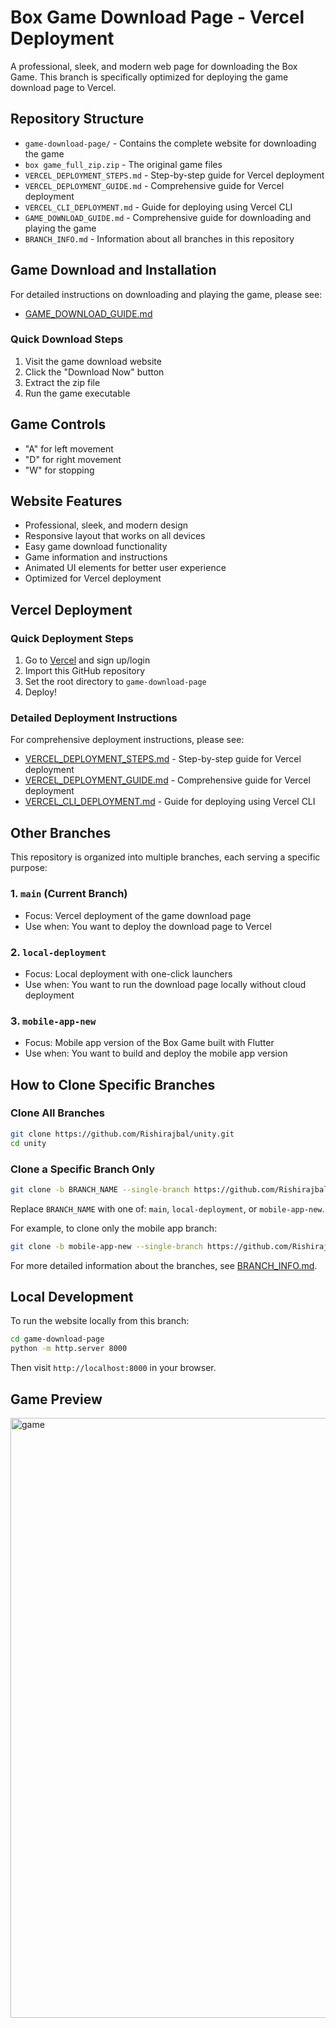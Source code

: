 # Box Game Download Page - Vercel Deployment

A professional, sleek, and modern web page for downloading the Box Game. This branch is specifically optimized for deploying the game download page to Vercel.

## Repository Structure

- `game-download-page/` - Contains the complete website for downloading the game
- `box game_full_zip.zip` - The original game files
- `VERCEL_DEPLOYMENT_STEPS.md` - Step-by-step guide for Vercel deployment
- `VERCEL_DEPLOYMENT_GUIDE.md` - Comprehensive guide for Vercel deployment
- `VERCEL_CLI_DEPLOYMENT.md` - Guide for deploying using Vercel CLI
- `GAME_DOWNLOAD_GUIDE.md` - Comprehensive guide for downloading and playing the game
- `BRANCH_INFO.md` - Information about all branches in this repository

## Game Download and Installation

For detailed instructions on downloading and playing the game, please see:
- [GAME_DOWNLOAD_GUIDE.md](GAME_DOWNLOAD_GUIDE.md)

### Quick Download Steps

1. Visit the game download website
2. Click the "Download Now" button
3. Extract the zip file
4. Run the game executable

## Game Controls

- "A" for left movement
- "D" for right movement
- "W" for stopping

## Website Features

- Professional, sleek, and modern design
- Responsive layout that works on all devices
- Easy game download functionality
- Game information and instructions
- Animated UI elements for better user experience
- Optimized for Vercel deployment

## Vercel Deployment

### Quick Deployment Steps

1. Go to [Vercel](https://vercel.com/) and sign up/login
2. Import this GitHub repository
3. Set the root directory to `game-download-page`
4. Deploy!

### Detailed Deployment Instructions

For comprehensive deployment instructions, please see:
- [VERCEL_DEPLOYMENT_STEPS.md](VERCEL_DEPLOYMENT_STEPS.md) - Step-by-step guide for Vercel deployment
- [VERCEL_DEPLOYMENT_GUIDE.md](VERCEL_DEPLOYMENT_GUIDE.md) - Comprehensive guide for Vercel deployment
- [VERCEL_CLI_DEPLOYMENT.md](VERCEL_CLI_DEPLOYMENT.md) - Guide for deploying using Vercel CLI

## Other Branches

This repository is organized into multiple branches, each serving a specific purpose:

### 1. `main` (Current Branch)
- Focus: Vercel deployment of the game download page
- Use when: You want to deploy the download page to Vercel

### 2. `local-deployment`
- Focus: Local deployment with one-click launchers
- Use when: You want to run the download page locally without cloud deployment

### 3. `mobile-app-new`
- Focus: Mobile app version of the Box Game built with Flutter
- Use when: You want to build and deploy the mobile app version

## How to Clone Specific Branches

### Clone All Branches

```bash
git clone https://github.com/Rishirajbal/unity.git
cd unity
```

### Clone a Specific Branch Only

```bash
git clone -b BRANCH_NAME --single-branch https://github.com/Rishirajbal/unity.git
```

Replace `BRANCH_NAME` with one of: `main`, `local-deployment`, or `mobile-app-new`.

For example, to clone only the mobile app branch:

```bash
git clone -b mobile-app-new --single-branch https://github.com/Rishirajbal/unity.git
```

For more detailed information about the branches, see [BRANCH_INFO.md](BRANCH_INFO.md).

## Local Development

To run the website locally from this branch:

```bash
cd game-download-page
python -m http.server 8000
```

Then visit `http://localhost:8000` in your browser.

## Game Preview

<img width="960" alt="game" src="https://github.com/user-attachments/assets/1f6d6b22-cef1-4ae2-9307-d8bd0718908a" />
